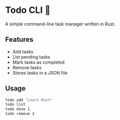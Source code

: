 # Todo CLI 📝

A simple command-line task manager written in Rust.

## Features

- Add tasks
- List pending tasks
- Mark tasks as completed
- Remove tasks
- Stores tasks in a JSON file

## Usage

```bash
todo add "Learn Rust"
todo list
todo done 1
todo remove 2
